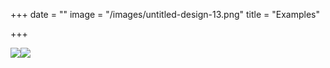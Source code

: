 +++
date = ""
image = "/images/untitled-design-13.png"
title = "Examples"

+++
  
![](/images/imageedit_2_2079263884-1.jpg)![](/images/imageedit_5_7000064600.jpg)